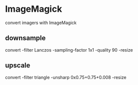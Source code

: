 # ImageMagick

convert imagers with ImageMagick


## downsample

convert <infile> -filter Lanczos -sampling-factor 1x1 -quality 90 -resize <geom> <outfile>


## upscale

convert <infile> -filter triangle -unsharp 0x0.75+0.75+0.008 -resize <geom> <outfile>
